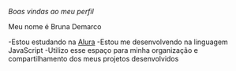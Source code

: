 *Boas vindas ao meu perfil* 

Meu nome é Bruna Demarco

-Estou estudando na [Alura](https://www.alura.com.br) 
-Estou me desenvolvendo na linguagem JavaScript
-Utilizo esse espaço para minha organização e compartilhamento dos meus projetos desenvolvidos

